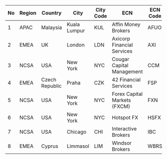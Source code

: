 | No | Region | Country | City | City Code | ECN | ECN Code |
| -- | -- | -- | -- | --  | -- | --  |
| 1 | APAC | Malaysia | Kuala Lumpur | KUL  | Affin Money Brokers  | AFUO  |
| 2 | EMEA | UK | London | LDN  | Axicorp Financial Services  | AXI  |
| 3 | NCSA | USA | New York | NYC  | Cougar Capital Management | CCM  |
| 4 | EMEA | Czech Republic | Praha | CZK  | 42 Financial Services | FSP |
| 5 | NCSA | USA | New York | NYC  | Forex Capital Markets (FXCM) | FXN | 
| 6 | NCSA | USA | New York | NYC  | Hotspot FX  | HSFX | 
| 7 | NCSA | USA | Chicago | CHI  | Interactive Brokers  | IBC | SHKE | 
| 8 | EMEA | Cyprus | Limmasol | LIM  | Windsor Brokers | WBRS | 
